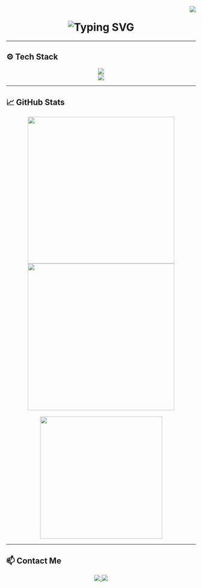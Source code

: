 <img align="right" src="https://visitor-badge.laobi.icu/badge?page_id=kasri-p.kasri-p" />

<h1 align="center">
  <img src="https://readme-typing-svg.herokuapp.com?font=Fira+Code&size=30&pause=1000&color=00C7FF&center=true&vCenter=true&width=435&lines=Hi+There!+👋" alt="Typing SVG" />
</h1>

---

## ⚙️ Tech Stack

<div align="center">
  <img src="https://skillicons.dev/icons?i=java,c,bash,rust,python,r,gradle,git,mysql" /><br/>
  <img src="https://skillicons.dev/icons?i=libgdx,github" />
</div>

---

## 📈 GitHub Stats

<div align="center">
  <img width=390 src="https://github-readme-streak-stats.herokuapp.com?user=kasri-p&theme=dark&hide_border=false" />
  <img width=390 src="https://github-readme-stats.vercel.app/api?username=kasri-p&show_icons=true&theme=dark&rank_icon=github&hide_border=true" />
  <br/><br/>
  <img width=325 src="https://github-readme-stats.vercel.app/api/top-langs/?username=kasri-p&layout=compact&theme=dark&hide_border=true" />
</div>

---

## 📫 Contact Me

<div align="center"> 
  <a href="mailto:kasra.sh1385@gmail.com">
    <img src="https://img.shields.io/badge/Gmail-333333?style=for-the-badge&logo=gmail&logoColor=red" />
  </a>
  <a href="https://linkedin.com/in/your-profile" target="_blank">
    <img src="https://img.shields.io/badge/LinkedIn-0077B5?style=for-the-badge&logo=linkedin&logoColor=white" />
  </a>
</div>
